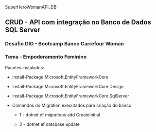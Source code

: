SuperHeroWomanAPI_DB

## CRUD - API com integração no Banco de Dados SQL Server
### Desafio DIO - Bootcamp Banco Carrefour Woman 
### Tema - Empoderamento Feminino

Pacotes instalados:
- Install-Package Microsoft.EntityFrameworkCore
- Install-Package Microsoft.EntityFrameworkCore.Design
- Install-Package Microsoft.EntityFrameworkCore.SqlServer

- Comandos do Migration executados para criação do banco:

  - 1 - dotnet ef migrations add CreateInitial

  - 2 - dotnet ef database update
